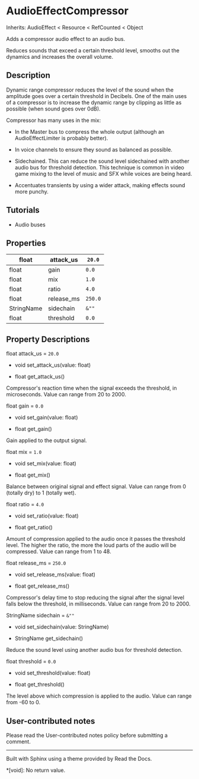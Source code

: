 # AudioEffectCompressor

Inherits: AudioEffect < Resource < RefCounted < Object

Adds a compressor audio effect to an audio bus.

Reduces sounds that exceed a certain threshold level, smooths out the dynamics
and increases the overall volume.

## Description

Dynamic range compressor reduces the level of the sound when the amplitude
goes over a certain threshold in Decibels. One of the main uses of a
compressor is to increase the dynamic range by clipping as little as possible
(when sound goes over 0dB).

Compressor has many uses in the mix:

  * In the Master bus to compress the whole output (although an AudioEffectLimiter is probably better).

  * In voice channels to ensure they sound as balanced as possible.

  * Sidechained. This can reduce the sound level sidechained with another audio bus for threshold detection. This technique is common in video game mixing to the level of music and SFX while voices are being heard.

  * Accentuates transients by using a wider attack, making effects sound more punchy.

## Tutorials

  * Audio buses

## Properties

float | attack_us | `20.0`  
---|---|---  
float | gain | `0.0`  
float | mix | `1.0`  
float | ratio | `4.0`  
float | release_ms | `250.0`  
StringName | sidechain | `&""`  
float | threshold | `0.0`  
  
## Property Descriptions

float attack_us = `20.0`

  * void set_attack_us(value: float)

  * float get_attack_us()

Compressor's reaction time when the signal exceeds the threshold, in
microseconds. Value can range from 20 to 2000.

float gain = `0.0`

  * void set_gain(value: float)

  * float get_gain()

Gain applied to the output signal.

float mix = `1.0`

  * void set_mix(value: float)

  * float get_mix()

Balance between original signal and effect signal. Value can range from 0
(totally dry) to 1 (totally wet).

float ratio = `4.0`

  * void set_ratio(value: float)

  * float get_ratio()

Amount of compression applied to the audio once it passes the threshold level.
The higher the ratio, the more the loud parts of the audio will be compressed.
Value can range from 1 to 48.

float release_ms = `250.0`

  * void set_release_ms(value: float)

  * float get_release_ms()

Compressor's delay time to stop reducing the signal after the signal level
falls below the threshold, in milliseconds. Value can range from 20 to 2000.

StringName sidechain = `&""`

  * void set_sidechain(value: StringName)

  * StringName get_sidechain()

Reduce the sound level using another audio bus for threshold detection.

float threshold = `0.0`

  * void set_threshold(value: float)

  * float get_threshold()

The level above which compression is applied to the audio. Value can range
from -60 to 0.

## User-contributed notes

Please read the User-contributed notes policy before submitting a comment.

* * *

Built with Sphinx using a theme provided by Read the Docs.

  *[void]: No return value.

